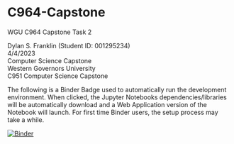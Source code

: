 # C964-Capstone
WGU C964 Capstone Task 2


Dylan S. Franklin (Student ID: 001295234)   
 4/4/2023    
Computer Science Capstone   
Western Governors University  
C951 Computer Science Capstone  


The following is a Binder Badge used to automatically run the development environment. When clicked, the Jupyter Notebooks dependencies/libraries will be automatically download and a Web Application version of the Notebook will launch. For first time Binder users, the setup process may take a while. 

[![Binder](https://mybinder.org/badge_logo.svg)](https://mybinder.org/v2/gh/Xenonous/C964-Capstone/main?labpath=WGU-C964-ComputerScienceCapstoneFinal.ipynb)
